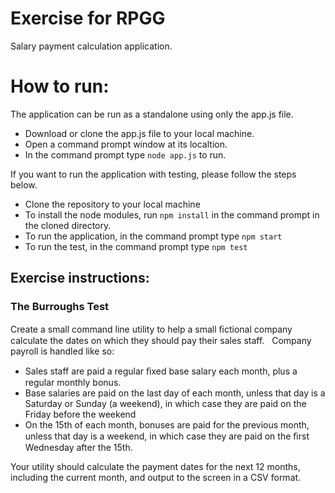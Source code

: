 # Exercise for RPGG
Salary payment calculation application.

# How to run:

The application can be run as a standalone using only the app.js file.

- Download or clone the app.js file to your local machine.
- Open a command prompt window at its localtion.
- In the command prompt type ``` node app.js ``` to run.

If you want to run the application with testing, please follow the steps below.

- Clone the repository to your local machine
- To install the node modules, run ``` npm install ``` in the command prompt in the cloned directory.
- To run the application, in the command prompt type ``` npm start ```
- To run the test, in the command prompt type ``` npm test ```
  
## Exercise instructions:
### The Burroughs Test 

Create a small command line utility to help a small ﬁctional company calculate the dates on which they should pay their sales staff.  
Company payroll is handled like so: 
- Sales staff are paid a regular ﬁxed base salary each month, plus a regular
monthly bonus. 
- Base salaries are paid on the last day of each month, unless that day is a
Saturday or Sunday (a weekend), in which case they are paid on the Friday
before the weekend 
- On the 15th of each month, bonuses are paid for the previous month, unless
that day is a weekend, in which case they are paid on the ﬁrst Wednesday
after the 15th. 

Your utility should calculate the payment dates for the next 12 months, including the
current month, and output to the screen in a CSV format.
